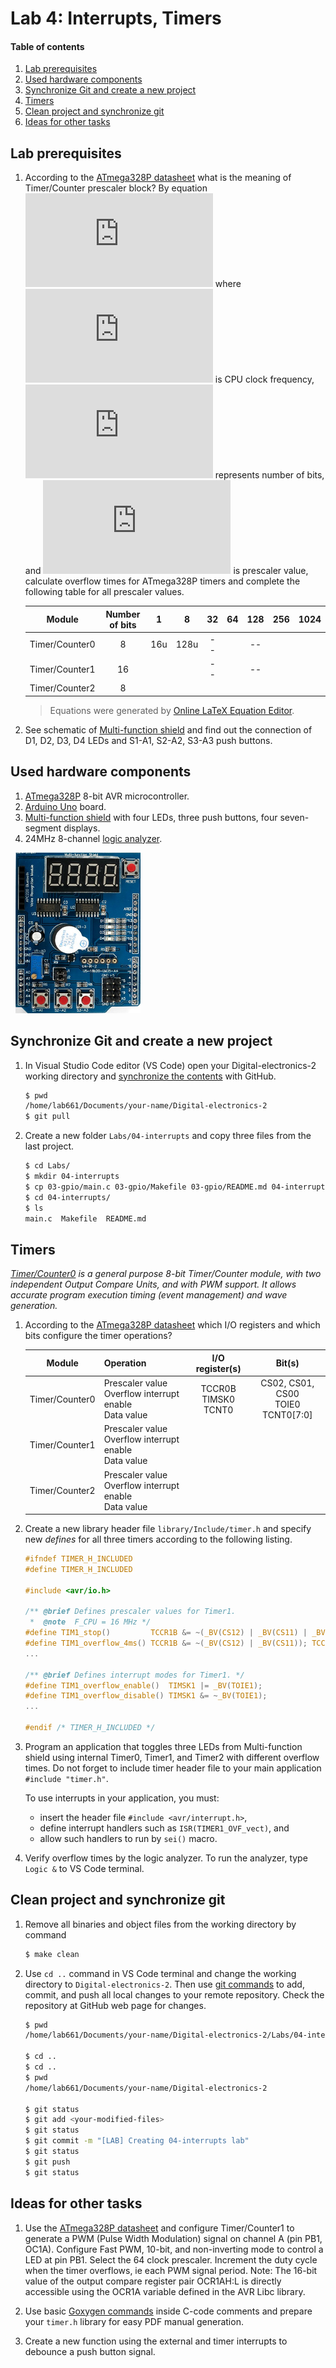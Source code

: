# Lab 4: Interrupts, Timers

#### Table of contents

1. [Lab prerequisites](#Lab-prerequisites)
2. [Used hardware components](#Used-hardware-components)
3. [Synchronize Git and create a new project](#Synchronize-Git-and-create-a-new-project)
4. [Timers](#Timers)
5. [Clean project and synchronize git](#Clean-project-and-synchronize-git)
6. [Ideas for other tasks](#Ideas-for-other-tasks)


## Lab prerequisites

1. According to the [ATmega328P datasheet](https://www.microchip.com/wwwproducts/en/ATmega328p) what is the meaning of Timer/Counter prescaler block? By equation ![equation](https://latex.codecogs.com/gif.latex?t_%7Bovf%7D%20%3D%20%5Cfrac%7B1%7D%7Bf_%7BCPU%7D%7D%5Ccdot%202%5En%5Ccdot%20N) where ![equation](https://latex.codecogs.com/png.latex?f_%7BCPU%7D) is CPU clock frequency, ![equation](https://latex.codecogs.com/png.latex?n) represents number of bits, and ![equation](https://latex.codecogs.com/png.latex?N) is prescaler value, calculate overflow times for ATmega328P timers and complete the following table for all prescaler values.

    | **Module** | **Number of bits** | **1** | **8** | **32** | **64** | **128** | **256** | **1024** |
    | :-: | :-: | :-: | :-: | :-: | :-: | :-: | :-: | :-: |
    | Timer/Counter0 | 8 | 16u | 128u | -- | | -- | | |
    | Timer/Counter1 | 16 | | | -- | | -- | | |
    | Timer/Counter2 | 8 | | | | | | | |

    > Equations were generated by [Online LaTeX Equation Editor](https://www.codecogs.com/latex/eqneditor.php).
    >

2. See schematic of [Multi-function shield](../../Docs/arduino_shield.pdf) and find out the connection of D1, D2, D3, D4 LEDs and S1-A1, S2-A2, S3-A3 push buttons.


## Used hardware components

1. [ATmega328P](https://www.microchip.com/wwwproducts/en/ATmega328P) 8-bit AVR microcontroller.
2. [Arduino Uno](../../Docs/arduino_shield.pdf) board.
3. [Multi-function shield](../../Docs/arduino_shield.pdf) with four LEDs, three push buttons, four seven-segment displays.
4. 24MHz 8-channel [logic analyzer](https://www.saleae.com/).

&nbsp;
![mf_shield](../../Images/multi_funct_shield.png "Multi-function shield")


## Synchronize Git and create a new project

1. In Visual Studio Code editor (VS Code) open your Digital-electronics-2 working directory and [synchronize the contents](https://github.com/joshnh/Git-Commands) with GitHub.

    ```bash
    $ pwd
    /home/lab661/Documents/your-name/Digital-electronics-2
    $ git pull
    ```

2. Create a new folder `Labs/04-interrupts` and copy three files from the last project.

    ```bash
    $ cd Labs/
    $ mkdir 04-interrupts
    $ cp 03-gpio/main.c 03-gpio/Makefile 03-gpio/README.md 04-interrupts/
    $ cd 04-interrupts/
    $ ls
    main.c  Makefile  README.md
    ```


## Timers

*[Timer/Counter0](https://www.arnabkumardas.com/online-courses/avr-timer-counter-programming-tutorial-atmega328p-avr-8-bit-arduino-uno/) is a general purpose 8-bit Timer/Counter module, with two independent Output Compare Units, and with PWM support. It allows accurate program execution timing (event management) and wave generation.*

1. According to the [ATmega328P datasheet](https://www.microchip.com/wwwproducts/en/ATmega328p) which I/O registers and which bits configure the timer operations?

    | **Module** | **Operation** | **I/O register(s)** | **Bit(s)** |
    | :-: | :-- | :-: | :-: |
    | Timer/Counter0 | Prescaler value<br>Overflow interrupt enable<br>Data value | TCCR0B<br>TIMSK0<br>TCNT0 | CS02, CS01, CS00<br>TOIE0<br>TCNT0[7:0] |
    | Timer/Counter1 | Prescaler value<br>Overflow interrupt enable<br>Data value | | |
    | Timer/Counter2 | Prescaler value<br>Overflow interrupt enable<br>Data value | | |

2. Create a new library header file `library/Include/timer.h` and specify new *defines* for all three timers according to the following listing.

    ```C
    #ifndef TIMER_H_INCLUDED
    #define TIMER_H_INCLUDED

    #include <avr/io.h>

    /** @brief Defines prescaler values for Timer1.
     *  @note  F_CPU = 16 MHz */
    #define TIM1_stop()         TCCR1B &= ~(_BV(CS12) | _BV(CS11) | _BV(CS10));
    #define TIM1_overflow_4ms() TCCR1B &= ~(_BV(CS12) | _BV(CS11)); TCCR1B |= _BV(CS10);
    ...

    /** @brief Defines interrupt modes for Timer1. */
    #define TIM1_overflow_enable()  TIMSK1 |= _BV(TOIE1);
    #define TIM1_overflow_disable() TIMSK1 &= ~_BV(TOIE1);
    ...

    #endif /* TIMER_H_INCLUDED */
    ```

3. Program an application that toggles three LEDs from Multi-function shield using internal Timer0, Timer1, and Timer2 with different overflow times. Do not forget to include timer header file to your main application `#include "timer.h"`.

    To use interrupts in your application, you must:
    
    * insert the header file `#include <avr/interrupt.h>`,
    * define interrupt handlers such as `ISR(TIMER1_OVF_vect)`, and
    * allow such handlers to run by `sei()` macro.

4. Verify overflow times by the logic analyzer. To run the analyzer, type `Logic &` to VS Code terminal.


## Clean project and synchronize git

1. Remove all binaries and object files from the working directory by command

    ```bash
    $ make clean
    ```

2. Use `cd ..` command in VS Code terminal and change the working directory to `Digital-electronics-2`. Then use [git commands](https://github.com/joshnh/Git-Commands) to add, commit, and push all local changes to your remote repository. Check the repository at GitHub web page for changes.

    ```bash
    $ pwd
    /home/lab661/Documents/your-name/Digital-electronics-2/Labs/04-interrupts

    $ cd ..
    $ cd ..
    $ pwd
    /home/lab661/Documents/your-name/Digital-electronics-2

    $ git status
    $ git add <your-modified-files>
    $ git status
    $ git commit -m "[LAB] Creating 04-interrupts lab"
    $ git status
    $ git push
    $ git status
    ```


## Ideas for other tasks

1. Use the [ATmega328P datasheet](https://www.microchip.com/wwwproducts/en/ATmega328p) and configure Timer/Counter1 to generate a PWM (Pulse Width Modulation) signal on channel A (pin PB1, OC1A). Configure Fast PWM, 10-bit, and non-inverting mode to control a LED at pin PB1. Select the 64 clock prescaler. Increment the duty cycle when the timer overflows, ie each PWM signal period. Note: The 16-bit value of the output compare register pair OCR1AH:L is directly accessible using the OCR1A variable defined in the AVR Libc library.

2. Use basic [Goxygen commands](http://www.doxygen.nl/manual/docblocks.html#specialblock) inside C-code comments and prepare your `timer.h` library for easy PDF manual generation.

3. Create a new function using the external and timer interrupts to debounce a push button signal.
